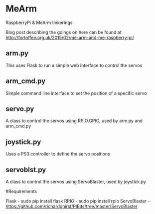 # MeArm
RaspberryPi &amp; MeArm tinkerings

Blog post describing the goings on here can be found at http://fortoffee.org.uk/2015/02/me-arm-and-me-raspberry-pi/

arm.py
------
This uses Flask to run a simple web interface to control the servos 

arm_cmd.py
----------
Simple command line interface to set the position of a specific servo

servo.py
--------
A class to control the servos using RPIO.GPIO, used by arm.py and arm_cmd.py

joystick.py
-----------
Uses a PS3 controller to define the servo positions

servoblst.py
---------------
A class to control the servos using ServoBlaster, used by joystick.py


#Requirements

Flask - sudo pip install flask
RPIO - sudo pip install rpio 
ServoBlaster - https://github.com/richardghirst/PiBits/tree/master/ServoBlaster
